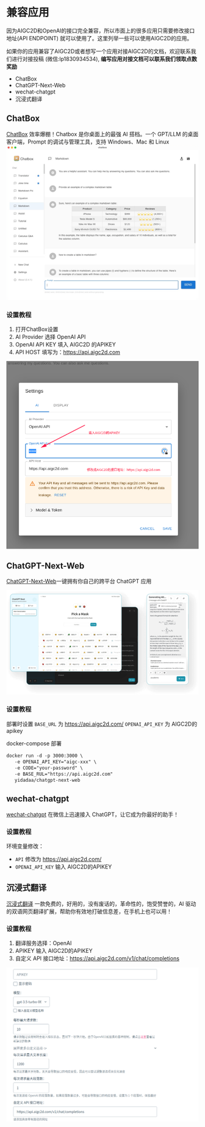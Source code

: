 # 兼容应用

因为AIGC2D和OpenAI的接口完全兼容，所以市面上的很多应用只需要修改接口地址(API ENDPOINT) 就可以使用了。这里列举一些可以使用AIGC2D的应用。

如果你的应用兼容了AIGC2D或者想写一个应用对接AIGC2D的文档，欢迎联系我们进行对接投稿 (微信:lp1830934534), **编写应用对接文档可以联系我们领取点数奖励**

- ChatBox
- ChatGPT-Next-Web
- wechat-chatgpt
- 沉浸式翻译

## ChatBox

[ChatBox](https://github.com/Bin-Huang/chatbox/)  效率爆棚！Chatbox 是你桌面上的最强 AI 搭档。一个 GPT/LLM 的桌面客户端，Prompt
的调试与管理工具，支持 Windows、Mac 和 Linux
![chat box](/assets/chatbox-snapshot.png)

### 设置教程

1. 打开ChatBox设置
2. AI Provider 选择 OpenAI API
3. OpenAI API KEY 填入 AIGC2D 的APIKEY
4. API HOST 填写为：https://api.aigc2d.com

![img.png](/assets/chatbox.png)

## ChatGPT-Next-Web

[ChatGPT-Next-Web](https://github.com/Yidadaa/ChatGPT-Next-Web)一键拥有你自己的跨平台 ChatGPT 应用

![changed-next-web](/assets/chatgpt-next-web.png)

### 设置教程

部署时设置 `BASE_URL` 为 https://api.aigc2d.com/    `OPENAI_API_KEY` 为 AIGC2D的apikey

docker-compose 部署

```shell
docker run -d -p 3000:3000 \
   -e OPENAI_API_KEY="aigc-xxx" \
   -e CODE="your-password" \
   -e BASE_RUL="https://api.aigc2d.com"
   yidadaa/chatgpt-next-web
```

## wechat-chatgpt

[ wechat-chatgpt](https://github.com/fuergaosi233/wechat-chatgpt) 在微信上迅速接入 ChatGPT，让它成为你最好的助手！

### 设置教程

环境变量修改：

- `API` 修改为  https://api.aigc2d.com/
- `OPENAI_API_KEY` 输入 AIGC2D的APIKEY

## 沉浸式翻译

[沉浸式翻译](https://immersivetranslate.com/) 一款免费的，好用的，没有废话的，革命性的，饱受赞誉的，AI
驱动的双语网页翻译扩展，帮助你有效地打破信息差，在手机上也可以用！

### 设置教程

1. 翻译服务选择：OpenAI
2. APIKEY 输入 AIGC2D的APIKEY
3. 自定义 API 接口地址：https://api.aigc2d.com/v1/chat/completions

![translate](/assets/translate.png)
